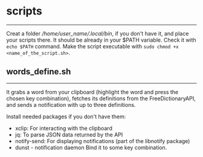# scripts
------------
Creat a folder */home/user_name/.local/bin*, if you don't have it, and place your scripts there. It should be already in your $PATH variable. Check it with `echo $PATH` command. Make the script executable with `sudo chmod +x <name_of_the_script.sh>`.

## words_define.sh
----------------- 
It grabs a word from your clipboard (highlight the word and press the chosen key combination), fetches its definitions from the FreeDictionaryAPI, and sends a notification with up to three definitions.

Install needed packages if you don't have them:
- xclip: For interacting with the clipboard
- jq: To parse JSON data returned by the API
- notify-send: For displaying notifications (part of the libnotify package)
- dunst - notification daemon
Bind it to some key combination.
